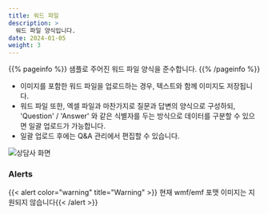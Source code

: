 ```yaml
---
title: 워드 파일
description: >
  워드 파일 양식입니다.
date: 2024-01-05
weight: 3
---
```


{{% pageinfo %}}
샘플로 주어진 워드 파일 양식을 준수합니다. 
{{% /pageinfo %}}

* 이미지를 포함한 워드 파일을 업로드하는 경우, 텍스트와 함께 이미지도 저장됩니다. 
* 워드 파일 또한, 엑셀 파일과 마찬가지로 질문과 답변의 양식으로 구성하되, 'Question' / 'Answer' 와 같은 식별자를 두는 방식으로 데이터를 구분할 수 있으면 일괄 업로드가 가능합니다. 
* 일괄 업로드 후에는 Q&A 관리에서 편집할 수 있습니다.

![상담사 화면](/docs/tasks/upload/image-1.png)

### Alerts
{{< alert color="warning" title="Warning" >}} 현재 wmf/emf 포맷 이미지는 지원되지 않습니다{{< /alert >}}
